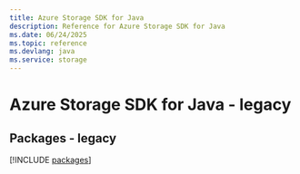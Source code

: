 ```yaml
---
title: Azure Storage SDK for Java
description: Reference for Azure Storage SDK for Java
ms.date: 06/24/2025
ms.topic: reference
ms.devlang: java
ms.service: storage
---
```

# Azure Storage SDK for Java - legacy
## Packages - legacy
[!INCLUDE [packages](storage-index.md)]